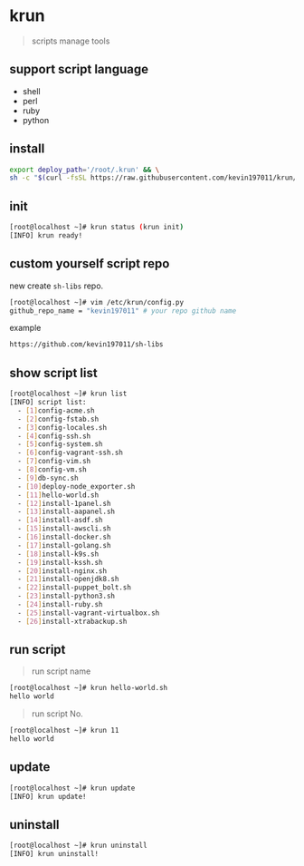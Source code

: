 # krun

> scripts manage tools

## support script language

- shell
- perl
- ruby
- python

## install

```bash
export deploy_path='/root/.krun' && \
sh -c "$(curl -fsSL https://raw.githubusercontent.com/kevin197011/krun/main/deploy.sh)"
```

## init

```bash
[root@localhost ~]# krun status (krun init)
[INFO] krun ready!
```

## custom yourself script repo

new create `sh-libs` repo.

```bash
[root@localhost ~]# vim /etc/krun/config.py
github_repo_name = "kevin197011" # your repo github name
```

example

```bash
https://github.com/kevin197011/sh-libs
```

## show script list

```bash
[root@localhost ~]# krun list
[INFO] script list:
  - [1]config-acme.sh
  - [2]config-fstab.sh
  - [3]config-locales.sh
  - [4]config-ssh.sh
  - [5]config-system.sh
  - [6]config-vagrant-ssh.sh
  - [7]config-vim.sh
  - [8]config-vm.sh
  - [9]db-sync.sh
  - [10]deploy-node_exporter.sh
  - [11]hello-world.sh
  - [12]install-1panel.sh
  - [13]install-aapanel.sh
  - [14]install-asdf.sh
  - [15]install-awscli.sh
  - [16]install-docker.sh
  - [17]install-golang.sh
  - [18]install-k9s.sh
  - [19]install-kssh.sh
  - [20]install-nginx.sh
  - [21]install-openjdk8.sh
  - [22]install-puppet_bolt.sh
  - [23]install-python3.sh
  - [24]install-ruby.sh
  - [25]install-vagrant-virtualbox.sh
  - [26]install-xtrabackup.sh
```

## run script

> run script name

```bash
[root@localhost ~]# krun hello-world.sh
hello world
```

> run script No.

```bash
[root@localhost ~]# krun 11
hello world
```

## update

```bash
[root@localhost ~]# krun update
[INFO] krun update!
```

## uninstall

```bash
[root@localhost ~]# krun uninstall
[INFO] krun uninstall!
```
